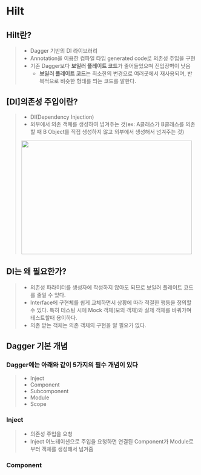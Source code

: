 Hilt
===============
Hilt란?
--------------
> - Dagger 기반의 DI 라이브러리
> - Annotation을 이용한 컴파일 타임 generated code로 의존성 주입을 구현
> - 기존 Dagger보다 **보일러 플레이트 코드**가 줄어들었으며 진입장벽이 낮음
>    - **보일러 플레이트 코드**는 최소한의 변경으로 여러곳에서 재사용되며, 반복적으로 비슷한 형태를 띄는 코드를 말한다.

[DI]의존성 주입이란?
--------------
> - DI(Dependency Injection)
> - 외부에서 의존 객체를 생성하여 넘겨주는 것(ex: A클래스가 B클래스를 의존할 때 B Object를 직접 생성하지 않고 외부에서 생성해서 넘겨주는 것)
> 
> <img src="https://taehyungk.github.io/img/DI_inject.jpeg" width="450px" height="300px"></img><br/>

DI는 왜 필요한가?
--------------------
> - 의존성 파라미터를 생성자에 작성하지 않아도 되므로 보일러 플레이트 코드를 줄일 수 있다.
> - Interface에 구현체를 쉽게 교체하면서 상황에 따라 적절한 행동을 정의할 수 있다. 특히 테스팅 시에 Mock 객체(모의 객체)와 실제 객체를 바꿔가며 테스트할때 용이하다.
> - 의존 받는 객체는 의존 객체의 구현을 알 필요가 없다.

Dagger 기본 개념
-------------------------
### Dagger에는 아래와 같이 5가지의 필수 개념이 있다
> - Inject
> - Component
> - Subcomponent
> - Module
> - Scope

### Inject
> - 의존성 주입을 요청
> - Inject 어노테이션으로 주입을 요청하면 연결된 Component가 Module로 부터 객체를 생성해서 넘겨줌

### Component
